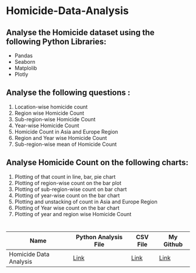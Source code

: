 # Homicide-Data-Analysis

## Analyse the Homicide dataset using the following Python Libraries:
* Pandas
* Seaborn
* Matplolib
* Plotly

## Analyse the following questions :
1) Location-wise homicide count
2) Region wise Homicide Count
3) Sub-region-wise Homicide Count
4) Year-wise Homicide Count
5) Homicide Count in Asia and Europe Region
6) Region and Year wise Homicide Count
7) Sub-region-wise mean of Homicide Count

## Analyse Homicide Count on the following charts:
1) Plotting of that count in line, bar, pie chart
2) Plotting of region-wise count on the bar plot
3) Plotting of sub-region-wise count on bar chart
4) Plotting of year-wise count on the bar chart
5) Plotting and unstacking of count in Asia and Europe Region
6) Plotting of Year wise count on the bar chart
7) Plotting of year and region wise Homicide Count

# 
|Name| Python Analysis File |CSV File|My Github|
|-|-|-|-|
|Homicide Data Analysis|[Link](https://github.com/shubhammeshram01/Homicide-Data-Analysis/blob/main/Homicide%20Data%20Analysis%20-%20Project.ipynb)|[Link](https://github.com/shubhammeshram01/Homicide-Data-Analysis/blob/main/homicide_by_countries.csv)|[Link](https://github.com/shubhammeshram01)|



